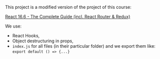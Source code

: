 This project is a modified version of the project of this course: 

[React 16.6 - The Complete Guide (incl. React Router & Redux)](https://www.udemy.com/react-the-complete-guide-incl-redux/)


We use: 
* React Hooks,
* Object destructuring in props,
* `index.js` for all files (in their particular folder) and we export them like: `export default () => {...}`
